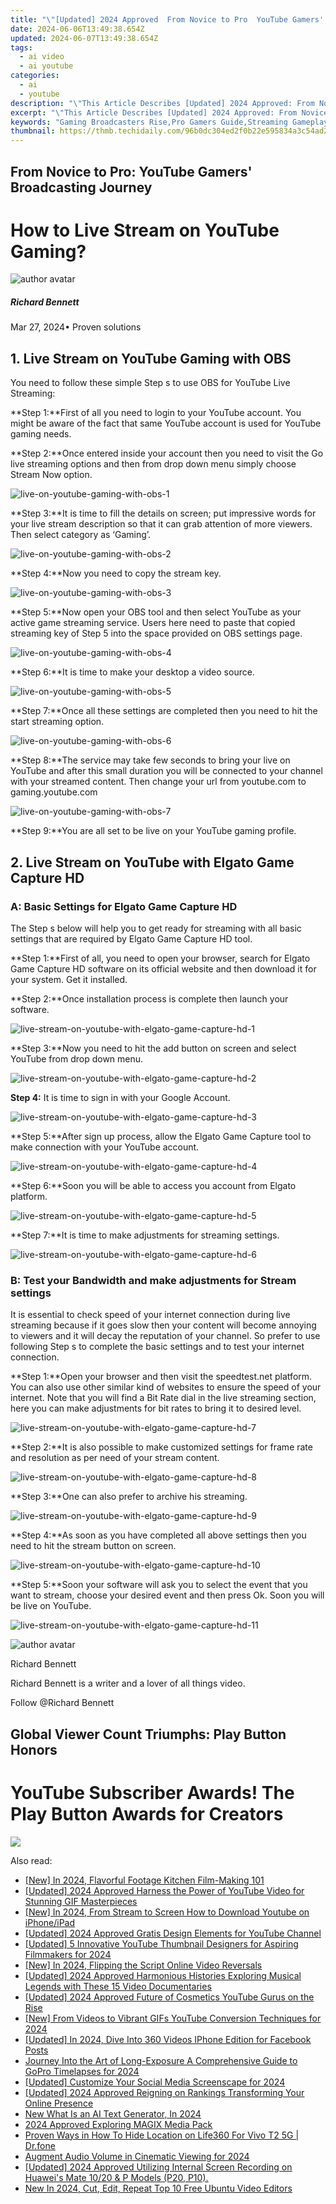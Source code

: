 ```yaml
---
title: "\"[Updated] 2024 Approved  From Novice to Pro  YouTube Gamers' Broadcasting Journey\""
date: 2024-06-06T13:49:38.654Z
updated: 2024-06-07T13:49:38.654Z
tags:
  - ai video
  - ai youtube
categories:
  - ai
  - youtube
description: "\"This Article Describes [Updated] 2024 Approved: From Novice to Pro: YouTube Gamers' Broadcasting Journey\""
excerpt: "\"This Article Describes [Updated] 2024 Approved: From Novice to Pro: YouTube Gamers' Broadcasting Journey\""
keywords: "Gaming Broadcasters Rise,Pro Gamers Guide,Streaming Gameplay Tips,YouTube Gamer Success,Broadcasting Journey,From Novice to Expert,Pro Video Streaming"
thumbnail: https://thmb.techidaily.com/96b0dc304ed2f0b22e595834a3c54ad25662873342662329d5363509351a52f0.jpg
---
```


## From Novice to Pro: YouTube Gamers' Broadcasting Journey

# How to Live Stream on YouTube Gaming?

![author avatar](https://images.wondershare.com/filmora/article-images/richard-bennett.jpg)

##### Richard Bennett

 Mar 27, 2024• Proven solutions

## 1\. Live Stream on YouTube Gaming with OBS

 You need to follow these simple Step s to use OBS for YouTube Live Streaming:

**Step 1:**First of all you need to login to your YouTube account. You might be aware of the fact that same YouTube account is used for YouTube gaming needs.

**Step 2:**Once entered inside your account then you need to visit the Go live streaming options and then from drop down menu simply choose Stream Now option.

![live-on-youtube-gaming-with-obs-1 ](https://images.wondershare.com/filmora/article-images/live-on-youtube-gaming-with-obs-1.jpg)

**Step 3:**It is time to fill the details on screen; put impressive words for your live stream description so that it can grab attention of more viewers. Then select category as ‘Gaming’.

![live-on-youtube-gaming-with-obs-2 ](https://images.wondershare.com/filmora/article-images/live-on-youtube-gaming-with-obs-2.jpg)

**Step 4:**Now you need to copy the stream key.

![live-on-youtube-gaming-with-obs-3 ](https://images.wondershare.com/filmora/article-images/live-on-youtube-gaming-with-obs-3.jpg)

**Step 5:**Now open your OBS tool and then select YouTube as your active game streaming service. Users here need to paste that copied streaming key of Step 5 into the space provided on OBS settings page.

![live-on-youtube-gaming-with-obs-4 ](https://images.wondershare.com/filmora/article-images/live-on-youtube-gaming-with-obs-4.jpg)

**Step 6:**It is time to make your desktop a video source.

![live-on-youtube-gaming-with-obs-5 ](https://images.wondershare.com/filmora/article-images/live-on-youtube-gaming-with-obs-5.jpg)

**Step 7:**Once all these settings are completed then you need to hit the start streaming option.

![live-on-youtube-gaming-with-obs-6 ](https://images.wondershare.com/filmora/article-images/live-on-youtube-gaming-with-obs-6.jpg)

**Step 8:**The service may take few seconds to bring your live on YouTube and after this small duration you will be connected to your channel with your streamed content. Then change your url from youtube.com to gaming.youtube.com

![live-on-youtube-gaming-with-obs-7 ](https://images.wondershare.com/filmora/article-images/live-on-youtube-gaming-with-obs-7.jpg)

**Step 9:**You are all set to be live on your YouTube gaming profile.

## 2\. Live Stream on YouTube with Elgato Game Capture HD

### A: Basic Settings for Elgato Game Capture HD

 The Step s below will help you to get ready for streaming with all basic settings that are required by Elgato Game Capture HD tool.

**Step 1:**First of all, you need to open your browser, search for Elgato Game Capture HD software on its official website and then download it for your system. Get it installed.

**Step 2:**Once installation process is complete then launch your software.

![live-stream-on-youtube-with-elgato-game-capture-hd-1 ](https://images.wondershare.com/filmora/article-images/live-stream-on-youtube-with-elgato-game-capture-hd-1.jpg)

**Step 3:**Now you need to hit the add button on screen and select YouTube from drop down menu.

![live-stream-on-youtube-with-elgato-game-capture-hd-2 ](https://images.wondershare.com/filmora/article-images/live-stream-on-youtube-with-elgato-game-capture-hd-2.jpg)

**Step 4:** It is time to sign in with your Google Account.

![live-stream-on-youtube-with-elgato-game-capture-hd-3 ](https://images.wondershare.com/filmora/article-images/live-stream-on-youtube-with-elgato-game-capture-hd-3.jpg)

**Step 5:**After sign up process, allow the Elgato Game Capture tool to make connection with your YouTube account.

![live-stream-on-youtube-with-elgato-game-capture-hd-4 ](https://images.wondershare.com/filmora/article-images/live-stream-on-youtube-with-elgato-game-capture-hd-4.jpg)

**Step 6:**Soon you will be able to access you account from Elgato platform.

![live-stream-on-youtube-with-elgato-game-capture-hd-5 ](https://images.wondershare.com/filmora/article-images/live-stream-on-youtube-with-elgato-game-capture-hd-5.jpg)

**Step 7:**It is time to make adjustments for streaming settings.

![live-stream-on-youtube-with-elgato-game-capture-hd-6 ](https://images.wondershare.com/filmora/article-images/live-stream-on-youtube-with-elgato-game-capture-hd-6.jpg)

### B: Test your Bandwidth and make adjustments for Stream settings

 It is essential to check speed of your internet connection during live streaming because if it goes slow then your content will become annoying to viewers and it will decay the reputation of your channel. So prefer to use following Step s to complete the basic settings and to test your internet connection.

**Step 1:**Open your browser and then visit the speedtest.net platform. You can also use other similar kind of websites to ensure the speed of your internet. Note that you will find a Bit Rate dial in the live streaming section, here you can make adjustments for bit rates to bring it to desired level.

![live-stream-on-youtube-with-elgato-game-capture-hd-7 ](https://images.wondershare.com/filmora/article-images/live-stream-on-youtube-with-elgato-game-capture-hd-7.jpg)

**Step 2:**It is also possible to make customized settings for frame rate and resolution as per need of your stream content.

![live-stream-on-youtube-with-elgato-game-capture-hd-8 ](https://images.wondershare.com/filmora/article-images/live-stream-on-youtube-with-elgato-game-capture-hd-8.jpg)

**Step 3:**One can also prefer to archive his streaming.

![live-stream-on-youtube-with-elgato-game-capture-hd-9 ](https://images.wondershare.com/filmora/article-images/live-stream-on-youtube-with-elgato-game-capture-hd-9.jpg)

**Step 4:**As soon as you have completed all above settings then you need to hit the stream button on screen.

![live-stream-on-youtube-with-elgato-game-capture-hd-10 ](https://images.wondershare.com/filmora/article-images/live-stream-on-youtube-with-elgato-game-capture-hd-10.jpg)

**Step 5:**Soon your software will ask you to select the event that you want to stream, choose your desired event and then press Ok. Soon you will be live on YouTube.

![live-stream-on-youtube-with-elgato-game-capture-hd-11 ](https://images.wondershare.com/filmora/article-images/live-stream-on-youtube-with-elgato-game-capture-hd-11.jpg)

![author avatar](https://images.wondershare.com/filmora/article-images/richard-bennett.jpg)

Richard Bennett

Richard Bennett is a writer and a lover of all things video.

Follow @Richard Bennett


<ins class="adsbygoogle"
     style="display:block"
     data-ad-format="autorelaxed"
     data-ad-client="ca-pub-7571918770474297"
     data-ad-slot="1223367746"></ins>

## Global Viewer Count Triumphs: Play Button Honors

# YouTube Subscriber Awards! The Play Button Awards for Creators

![](https://images.wondershare.com/filmora/article-images/richard-bennett.jpg)

<span class="atpl-alsoreadstyle">Also read:</span>
<div><ul>
<li><a href="https://eaxpv-info.techidaily.com/new-in-2024-flavorful-footage-kitchen-film-making-101/"><u>[New] In 2024, Flavorful Footage  Kitchen Film-Making 101</u></a></li>
<li><a href="https://eaxpv-info.techidaily.com/updated-2024-approved-harness-the-power-of-youtube-video-for-stunning-gif-masterpieces/"><u>[Updated] 2024 Approved  Harness the Power of YouTube Video for Stunning GIF Masterpieces</u></a></li>
<li><a href="https://eaxpv-info.techidaily.com/new-in-2024-from-stream-to-screen-how-to-download-youtube-on-iphoneipad/"><u>[New] In 2024, From Stream to Screen  How to Download Youtube on iPhone/iPad</u></a></li>
<li><a href="https://eaxpv-info.techidaily.com/updated-2024-approved-gratis-design-elements-for-youtube-channel/"><u>[Updated] 2024 Approved  Gratis Design Elements for YouTube Channel</u></a></li>
<li><a href="https://eaxpv-info.techidaily.com/updated-5-innovative-youtube-thumbnail-designers-for-aspiring-filmmakers-for-2024/"><u>[Updated] 5 Innovative YouTube Thumbnail Designers for Aspiring Filmmakers for 2024</u></a></li>
<li><a href="https://eaxpv-info.techidaily.com/new-in-2024-flipping-the-script-online-video-reversals/"><u>[New] In 2024, Flipping the Script  Online Video Reversals</u></a></li>
<li><a href="https://eaxpv-info.techidaily.com/updated-2024-approved-harmonious-histories-exploring-musical-legends-with-these-15-video-documentaries/"><u>[Updated] 2024 Approved  Harmonious Histories  Exploring Musical Legends with These 15 Video Documentaries</u></a></li>
<li><a href="https://eaxpv-info.techidaily.com/updated-2024-approved-future-of-cosmetics-youtube-gurus-on-the-rise/"><u>[Updated] 2024 Approved  Future of Cosmetics  YouTube Gurus on the Rise</u></a></li>
<li><a href="https://eaxpv-info.techidaily.com/new-from-videos-to-vibrant-gifs-youtube-conversion-techniques-for-2024/"><u>[New] From Videos to Vibrant GIFs  YouTube Conversion Techniques for 2024</u></a></li>
<li><a href="https://facebook-video-recording.techidaily.com/updated-in-2024-dive-into-360-videos-iphone-edition-for-facebook-posts/"><u>[Updated] In 2024, Dive Into 360 Videos  IPhone Edition for Facebook Posts</u></a></li>
<li><a href="https://extra-support.techidaily.com/journey-into-the-art-of-long-exposure-a-comprehensive-guide-to-gopro-timelapses-for-2024/"><u>Journey Into the Art of Long-Exposure  A Comprehensive Guide to GoPro Timelapses for 2024</u></a></li>
<li><a href="https://facebook-video-recording.techidaily.com/updated-customize-your-social-media-screenscape-for-2024/"><u>[Updated] Customize Your Social Media Screenscape for 2024</u></a></li>
<li><a href="https://facebook-clips.techidaily.com/updated-2024-approved-reigning-on-rankings-transforming-your-online-presence/"><u>[Updated] 2024 Approved  Reigning on Rankings  Transforming Your Online Presence</u></a></li>
<li><a href="https://ai-topics.techidaily.com/new-what-is-an-ai-text-generator-in-2024/"><u>New What Is an AI Text Generator, In 2024</u></a></li>
<li><a href="https://some-techniques.techidaily.com/2024-approved-exploring-magix-media-pack/"><u>2024 Approved  Exploring MAGIX Media Pack</u></a></li>
<li><a href="https://location-social.techidaily.com/proven-ways-in-how-to-hide-location-on-life360-for-vivo-t2-5g-drfone-by-drfone-virtual-android/"><u>Proven Ways in How To Hide Location on Life360 For Vivo T2 5G | Dr.fone</u></a></li>
<li><a href="https://audio-shaping.techidaily.com/augment-audio-volume-in-cinematic-viewing-for-2024/"><u>Augment Audio Volume in Cinematic Viewing for 2024</u></a></li>
<li><a href="https://screen-sharing-recording.techidaily.com/1716069721344-updated-2024-approved-utilizing-internal-screen-recording-on-huaweis-mate-1020-and-p-models-p20-p10/"><u>[Updated] 2024 Approved  Utilizing Internal Screen Recording on Huawei's Mate 10/20 & P Models (P20, P10).</u></a></li>
<li><a href="https://ai-video-apps.techidaily.com/new-in-2024-cut-edit-repeat-top-10-free-ubuntu-video-editors/"><u>New In 2024, Cut, Edit, Repeat Top 10 Free Ubuntu Video Editors</u></a></li>
</ul></div>
